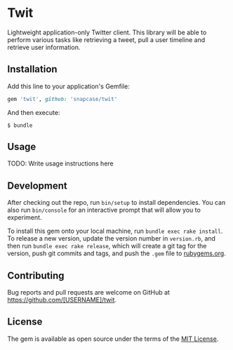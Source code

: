 # Twit

Lightweight application-only Twitter client.
This library will be able to perform various tasks like retrieving a tweet, pull a user timeline and retrieve user information.

## Installation

Add this line to your application's Gemfile:

```ruby
gem 'twit', github: 'snapcase/twit'
```

And then execute:

    $ bundle

## Usage

TODO: Write usage instructions here

## Development

After checking out the repo, run `bin/setup` to install dependencies. You can also run `bin/console` for an interactive prompt that will allow you to experiment.

To install this gem onto your local machine, run `bundle exec rake install`. To release a new version, update the version number in `version.rb`, and then run `bundle exec rake release`, which will create a git tag for the version, push git commits and tags, and push the `.gem` file to [rubygems.org](https://rubygems.org).

## Contributing

Bug reports and pull requests are welcome on GitHub at https://github.com/[USERNAME]/twit.


## License

The gem is available as open source under the terms of the [MIT License](http://opensource.org/licenses/MIT).

